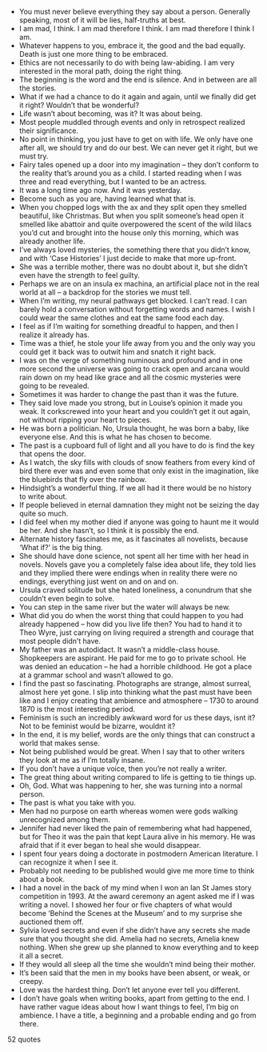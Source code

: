  - You must never believe everything they say about a person. Generally speaking, most of it will be lies, half-truths at best.
 - I am mad, I think. I am mad therefore I think. I am mad therefore I think I am.
 - Whatever happens to you, embrace it, the good and the bad equally. Death is just one more thing to be embraced.
 - Ethics are not necessarily to do with being law-abiding. I am very interested in the moral path, doing the right thing.
 - The beginning is the word and the end is silence. And in between are all the stories.
 - What if we had a chance to do it again and again, until we finally did get it right? Wouldn’t that be wonderful?
 - Life wasn’t about becoming, was it? It was about being.
 - Most people muddled through events and only in retrospect realized their significance.
 - No point in thinking, you just have to get on with life. We only have one after all, we should try and do our best. We can never get it right, but we must try.
 - Fairy tales opened up a door into my imagination – they don’t conform to the reality that’s around you as a child. I started reading when I was three and read everything, but I wanted to be an actress.
 - It was a long time ago now. And it was yesterday.
 - Become such as you are, having learned what that is.
 - When you chopped logs with the ax and they split open they smelled beautiful, like Christmas. But when you split someone’s head open it smelled like abattoir and quite overpowered the scent of the wild lilacs you’d cut and brought into the house only this morning, which was already another life.
 - I’ve always loved mysteries, the something there that you didn’t know, and with ‘Case Histories’ I just decide to make that more up-front.
 - She was a terrible mother, there was no doubt about it, but she didn’t even have the strength to feel guilty.
 - Perhaps we are on an insula ex machina, an artificial place not in the real world at all – a backdrop for the stories we must tell.
 - When I’m writing, my neural pathways get blocked. I can’t read. I can barely hold a conversation without forgetting words and names. I wish I could wear the same clothes and eat the same food each day.
 - I feel as if I’m waiting for something dreadful to happen, and then I realize it already has.
 - Time was a thief, he stole your life away from you and the only way you could get it back was to outwit him and snatch it right back.
 - I was on the verge of something numinous and profound and in one more second the universe was going to crack open and arcana would rain down on my head like grace and all the cosmic mysteries were going to be revealed.
 - Sometimes it was harder to change the past than it was the future.
 - They said love made you strong, but in Louise’s opinion it made you weak. It corkscrewed into your heart and you couldn’t get it out again, not without ripping your heart to pieces.
 - He was born a politician. No, Ursula thought, he was born a baby, like everyone else. And this is what he has chosen to become.
 - The past is a cupboard full of light and all you have to do is find the key that opens the door.
 - As I watch, the sky fills with clouds of snow feathers from every kind of bird there ever was and even some that only exist in the imagination, like the bluebirds that fly over the rainbow.
 - Hindsight’s a wonderful thing. If we all had it there would be no history to write about.
 - If people believed in eternal damnation they might not be seizing the day quite so much.
 - I did feel when my mother died if anyone was going to haunt me it would be her. And she hasn’t, so I think it is possibly the end.
 - Alternate history fascinates me, as it fascinates all novelists, because ‘What if?’ is the big thing.
 - She should have done science, not spent all her time with her head in novels. Novels gave you a completely false idea about life, they told lies and they implied there were endings when in reality there were no endings, everything just went on and on and on.
 - Ursula craved solitude but she hated loneliness, a conundrum that she couldn’t even begin to solve.
 - You can step in the same river but the water will always be new.
 - What did you do when the worst thing that could happen to you had already happened – how did you live life then? You had to hand it to Theo Wyre, just carrying on living required a strength and courage that most people didn’t have.
 - My father was an autodidact. It wasn’t a middle-class house. Shopkeepers are aspirant. He paid for me to go to private school. He was denied an education – he had a horrible childhood. He got a place at a grammar school and wasn’t allowed to go.
 - I find the past so fascinating. Photographs are strange, almost surreal, almost here yet gone. I slip into thinking what the past must have been like and I enjoy creating that ambience and atmosphere – 1730 to around 1870 is the most interesting period.
 - Feminism is such an incredibly awkward word for us these days, isnt it? Not to be feminist would be bizarre, wouldnt it?
 - In the end, it is my belief, words are the only things that can construct a world that makes sense.
 - Not being published would be great. When I say that to other writers they look at me as if I’m totally insane.
 - If you don’t have a unique voice, then you’re not really a writer.
 - The great thing about writing compared to life is getting to tie things up.
 - Oh, God. What was happening to her, she was turning into a normal person.
 - The past is what you take with you.
 - Men had no purpose on earth whereas women were gods walking unrecognized among them.
 - Jennifer had never liked the pain of remembering what had happened, but for Theo it was the pain that kept Laura alive in his memory. He was afraid that if it ever began to heal she would disappear.
 - I spent four years doing a doctorate in postmodern American literature. I can recognize it when I see it.
 - Probably not needing to be published would give me more time to think about a book.
 - I had a novel in the back of my mind when I won an Ian St James story competition in 1993. At the award ceremony an agent asked me if I was writing a novel. I showed her four or five chapters of what would become ‘Behind the Scenes at the Museum’ and to my surprise she auctioned them off.
 - Sylvia loved secrets and even if she didn’t have any secrets she made sure that you thought she did. Amelia had no secrets, Amelia knew nothing. When she grew up she planned to know everything and to keep it all a secret.
 - If they would all sleep all the time she wouldn’t mind being their mother.
 - It’s been said that the men in my books have been absent, or weak, or creepy.
 - Love was the hardest thing. Don’t let anyone ever tell you different.
 - I don’t have goals when writing books, apart from getting to the end. I have rather vague ideas about how I want things to feel, I’m big on ambience. I have a title, a beginning and a probable ending and go from there.

52 quotes